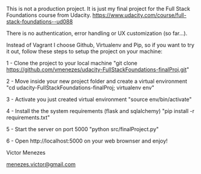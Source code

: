 This is not a production project. It is just my final project for the Full Stack Foundations course from Udacity.
https://www.udacity.com/course/full-stack-foundations--ud088

There is no authentication, error handling or UX customization (so far...).

Instead of Vagrant I choose Github, Virtualenv and Pip, so if you want to try it out, follow these steps to setup the project on your machine:

1 - Clone the project to your local machine "git clone https://github.com/vmenezes/udacity-FullStackFoundations-finalProj.git"

2 - Move inside your new project folder and create a virtual environment "cd udacity-FullStackFoundations-finalProj; virtualenv env"

3 - Activate you just created virtual environment "source env/bin/activate"

4 - Install the the system requirements (flask and sqlalchemy) "pip install -r requirements.txt"

5 - Start the server on port 5000 "python src/finalProject.py"

6 - Open http://localhost:5000 on your web brownser and enjoy!


Victor Menezes

menezes.victor@gmail.com